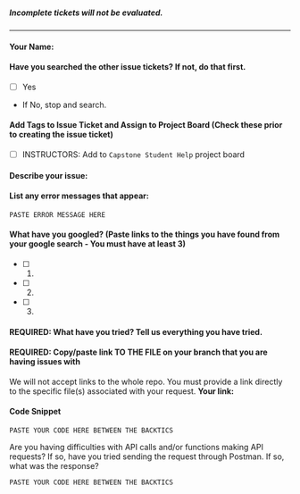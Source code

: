 ##### _Incomplete tickets will not be evaluated._
---
#### Your Name:

#### Have you searched the other issue tickets? If not, do that first. 
- [ ] Yes
- If No, stop and search.

#### Add Tags to Issue Ticket and Assign to Project Board (Check these prior to creating the issue ticket)
- [ ] INSTRUCTORS: Add to `Capstone Student Help` project board

#### Describe your issue:
>>

#### List any error messages that appear:
```
PASTE ERROR MESSAGE HERE
```

#### What have you googled? (Paste links to the things you have found from your google search - You must have at least 3)
- [ ] 1. 
- [ ] 2. 
- [ ] 3. 

#### REQUIRED: What have you tried? Tell us everything you have tried. 
>>

#### REQUIRED: Copy/paste link TO THE FILE on your branch that you are having issues with
We will not accept links to the whole repo. You must provide a link directly to the specific file(s) associated with your request.
**Your link:**

#### Code Snippet

```
PASTE YOUR CODE HERE BETWEEN THE BACKTICS
```

Are you having difficulties with API calls and/or functions making API requests? If so, have you tried sending the request through Postman. If so, what was the response? 

```
PASTE YOUR CODE HERE BETWEEN THE BACKTICS
```
